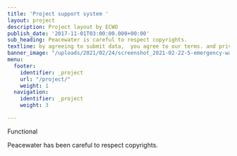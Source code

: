 ```yaml
---
title: 'Project support system '
layout: project
description: Project layout by ECWO
publish_date: '2017-11-01T03:00:00.000+00:00'
sub_heading: Peacewater is careful to respect copyrights.
textline: by agreeing to submit data,  you agree to our terms. and privacy agreement.
banner_image: "/uploads/2021/02/24/screenshot_2021-02-22-5-emergency-water-filter.png"
menu:
  footer:
    identifier: _project
    url: "/project/"
    weight: 1
  navigation:
    identifier: _project
    weight: 3

---
```

Functional

Peacewater has been careful to respect copyrights.